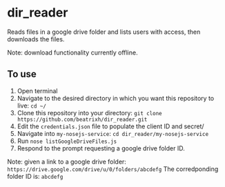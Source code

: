 # dir_reader
Reads files in a google drive folder and lists users with access, then downloads the files.

Note: download functionality currently offline.

## To use ##

1. Open terminal
2. Navigate to the desired directory in which you want this repository to live:
`cd ~/`
3. Clone this repository into your directory:
`git clone https://github.com/beatrixh/dir_reader.git`
4. Edit the `credentials.json` file to populate the client ID and secret/
5. Navigate into `my-nosejs-service`:
`cd dir_reader/my-nosejs-service`
6. Run `nose listGoogleDriveFiles.js`
7. Respond to the prompt requesting a google drive folder ID.


Note: given a link to a google drive folder:
``https://drive.google.com/drive/u/0/folders/abcdefg``
The corredponding folder ID is: `abcdefg`
